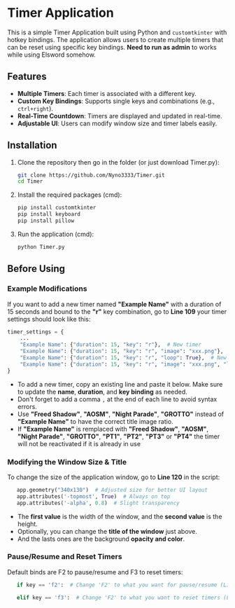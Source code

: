
# Timer Application

This is a simple Timer Application built using Python and `customtkinter` with hotkey bindings. 
The application allows users to create multiple timers that can be reset using specific key bindings. 
**Need to run as admin** to works while using Elsword somehow.

## Features

- **Multiple Timers**: Each timer is associated with a different key.
- **Custom Key Bindings**: Supports single keys and combinations (e.g., `ctrl+right`).
- **Real-Time Countdown**: Timers are displayed and updated in real-time.
- **Adjustable UI**: Users can modify window size and timer labels easily.

## Installation

1. Clone the repository then go in the folder (or just download Timer.py): 

   ```bash
   git clone https://github.com/Nyno3333/Timer.git
   cd Timer
   ```

2. Install the required packages (cmd):

   ```bash
   pip install customtkinter
   pip install keyboard
   pip install pillow

   ```

3. Run the application (cmd):

   ```bash
   python Timer.py
   ```

## Before  Using

### Example Modifications
If you want to add a new timer named **"Example Name"** with a duration of 15 seconds and bound to the **"r"** key combination, go to **Line 109**  your timer settings should look like this:

```python
timer_settings = {
    ...
    "Example Name": {"duration": 15, "key": "r"},  # New timer    
    "Example Name": {"duration": 15, "key": "r", "image": "xxx.png"},  # New timer with image
    "Example Name": {"duration": 15, "key": "r", "loop": True},  # New timer with loop
    "Example Name": {"duration": 15, "key": "r", "image": "xxx.png", "loop": True},  # New timer with loop and image
}
```

- To add a new timer, copy an existing line and paste it below. Make sure to update the **name**, **duration**, and **key binding** as needed.
- Don't forget to add a comma `,` at the end of each line to avoid syntax errors.
- Use **"Freed Shadow"**, **"AOSM"**, **"Night Parade"**, **"GROTTO"** instead of **"Example Name"** to have the correct title image ratio.
- If **"Example Name"** is remplaced with **"Freed Shadow"**, **"AOSM"**, **"Night Parade"**, **"GROTTO"**, **"PT1"**, **"PT2"**, **"PT3"** or **"PT4"** the timer will not be reactivated if it is already in use



### Modifying the Window Size & Title
To change the size of the application window, go to **Line 120** in the script:

```python
   app.geometry("340x130")  # Adjusted size for better UI layout
   app.attributes('-topmost', True)  # Always on top
   app.attributes('-alpha', 0.8)  # Slight transparency
```
- The **first value** is the width of the window, and the **second value** is the height.
- Optionally, you can change the **title of the window** just above.
- And the lasts ones are the background **opacity and color**.

### Pause/Resume and Reset Timers
Default binds are F2 to pause/resume and F3 to reset timers:
```python
   if key == 'f2':  # Change 'F2' to what you want for pause/resume (Line 73)
   ```
```python
   elif key == 'f3':  # Change 'F2' to what you want to reset timers (Line 85)
```
